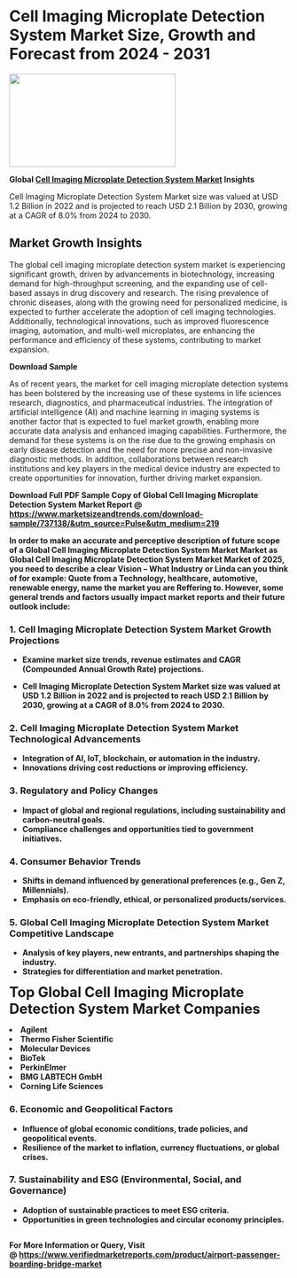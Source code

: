 <H1>Cell Imaging Microplate Detection System Market Size, Growth and Forecast from 2024 - 2031</H1><img class="aligncenter size-medium wp-image-584254" src="https://thirdeyenews.in/wp-content/uploads/2024/09/Global-Market-Research-300x168.jpeg" alt="" width="300" height="168" /><p><strong>Global&nbsp;<a href="https://www.marketsizeandtrends.com/download-sample/737138/&amp;utm_source=Pulse&amp;utm_medium=219">Cell Imaging Microplate Detection System Market</a> Insights</strong></p><p>Cell Imaging Microplate Detection System Market size was valued at USD 1.2 Billion in 2022 and is projected to reach USD 2.1 Billion by 2030, growing at a CAGR of 8.0% from 2024 to 2030.</p><p><h2>Market Growth Insights</h2> <p>The global cell imaging microplate detection system market is experiencing significant growth, driven by advancements in biotechnology, increasing demand for high-throughput screening, and the expanding use of cell-based assays in drug discovery and research. The rising prevalence of chronic diseases, along with the growing need for personalized medicine, is expected to further accelerate the adoption of cell imaging technologies. Additionally, technological innovations, such as improved fluorescence imaging, automation, and multi-well microplates, are enhancing the performance and efficiency of these systems, contributing to market expansion.</p> <p><strong>Download Sample</strong></p> <p>As of recent years, the market for cell imaging microplate detection systems has been bolstered by the increasing use of these systems in life sciences research, diagnostics, and pharmaceutical industries. The integration of artificial intelligence (AI) and machine learning in imaging systems is another factor that is expected to fuel market growth, enabling more accurate data analysis and enhanced imaging capabilities. Furthermore, the demand for these systems is on the rise due to the growing emphasis on early disease detection and the need for more precise and non-invasive diagnostic methods. In addition, collaborations between research institutions and key players in the medical device industry are expected to create opportunities for innovation, further driving market expansion. <p><strong></p><p><span class=""><strong>Download Full PDF Sample Copy of Global Cell Imaging Microplate Detection System Market Report</strong> @ <a href="https://www.marketsizeandtrends.com/download-sample/737138/&amp;utm_source=Pulse&amp;utm_medium=219" target="_blank">https://www.marketsizeandtrends.com/download-sample/737138/&amp;utm_source=Pulse&amp;utm_medium=219</a></span></p><p>In order to make an accurate and perceptive description of future scope of a Global&nbsp;Cell Imaging Microplate Detection System Market Market as Global&nbsp;Cell Imaging Microplate Detection System Market Market of 2025, you need to describe a clear Vision &ndash; What Industry or Linda can you think of for example: Quote from a Technology, healthcare, automotive, renewable energy, name the market you are Reffering to. However, some general trends and factors usually impact market reports and their future outlook include:</p><h3>1.&nbsp;<strong>Cell Imaging Microplate Detection System Market Growth Projections</strong></h3><ul><li>Examine market size trends, revenue estimates and CAGR (Compounded Annual Growth Rate) projections.</li><li><p>Cell Imaging Microplate Detection System Market size was valued at USD 1.2 Billion in 2022 and is projected to reach USD 2.1 Billion by 2030, growing at a CAGR of 8.0% from 2024 to 2030.</p></li></ul><h3>2.&nbsp;<strong>Cell Imaging Microplate Detection System Market Technological Advancements</strong></h3><ul><li>Integration of AI, IoT, blockchain, or automation in the industry.</li><li>Innovations driving cost reductions or improving efficiency.</li></ul><h3>3.&nbsp;<strong>Regulatory and Policy Changes</strong></h3><ul><li>Impact of global and regional regulations, including sustainability and carbon-neutral goals.</li><li>Compliance challenges and opportunities tied to government initiatives.</li></ul><h3>4.&nbsp;<strong>Consumer Behavior Trends</strong></h3><ul><li>Shifts in demand influenced by generational preferences (e.g., Gen Z, Millennials).</li><li>Emphasis on eco-friendly, ethical, or personalized products/services.</li></ul><h3>5.&nbsp;<strong>Global Cell Imaging Microplate Detection System Market Competitive Landscape</strong></h3><ul><li>Analysis of key players, new entrants, and partnerships shaping the industry.</li><li>Strategies for differentiation and market penetration.</li></ul><p data-pm-slice="1 1 []"><span style="color: inherit; font-family: inherit; font-size: 25px;">Top Global Cell Imaging Microplate Detection System Market Companies</span></p><div class="" data-test-id=""><p><li>Agilent</li><li> Thermo Fisher Scientific</li><li> Molecular Devices</li><li> BioTek</li><li> PerkinElmer</li><li> BMG LABTECH GmbH</li><li> Corning Life Sciences</li></p></div><h3>6.&nbsp;<strong>Economic and Geopolitical Factors</strong></h3><ul><li>Influence of global economic conditions, trade policies, and geopolitical events.</li><li>Resilience of the market to inflation, currency fluctuations, or global crises.</li></ul><h3>7.&nbsp;<strong>Sustainability and ESG (Environmental, Social, and Governance)</strong></h3><ul><li>Adoption of sustainable practices to meet ESG criteria.</li><li>Opportunities in green technologies and circular economy principles.</li></ul><h2><strong style="font-size: 14px;">For More Information or Query, Visit @&nbsp;</strong><a style="background-color: #ffffff; font-size: 14px;" href="https://www.marketsizeandtrends.com/report/cell-imaging-microplate-detection-system-market/" target="_blank">https://www.verifiedmarketreports.com/product/airport-passenger-boarding-bridge-market</a></h2>
